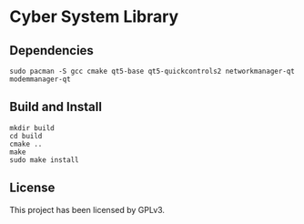 # Cyber System Library

## Dependencies

```shell
sudo pacman -S gcc cmake qt5-base qt5-quickcontrols2 networkmanager-qt modemmanager-qt
```

## Build and Install

```
mkdir build
cd build
cmake ..
make
sudo make install
```

## License

This project has been licensed by GPLv3.